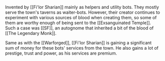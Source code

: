 Invented by [[Fi'lor Sharian]] mainly as helpers and utility bots. They mostly serve the town's taverns as waiter-bots. However, their creator continues to experiment with various sources of blood when creating them, so some of them are worthy enough of being sent to the [[Exsanguinated Temple]]. Such a case was [[SF]], an autognome that inherited a bit of the blood of [[The Legendary Monk]].

Same as with the [[Warforged]], [[Fi'lor Sharian]] is gaining a significant sum of money for these bots' services from the town. He also gains a lot of prestige, trust and power, as his services are premium. 